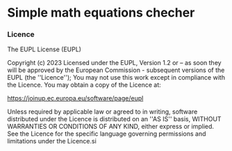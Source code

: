 # Simple math equations checher 


### Licence
The EUPL License (EUPL)

Copyright (c) 2023 
Licensed under the EUPL, Version 1.2 or – as soon they will be approved by the European Commission - subsequent versions of the EUPL (the ''Licence'');
You may not use this work except in compliance with the Licence.
You may obtain a copy of the Licence at:

<https://joinup.ec.europa.eu/software/page/eupl>

Unless required by applicable law or agreed to in writing, software distributed under the Licence is distributed on an ''AS IS'' basis,
WITHOUT WARRANTIES OR CONDITIONS OF ANY KIND, either express or implied.
See the Licence for the specific language governing permissions and limitations under the Licence.si
